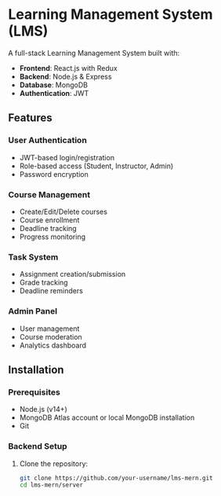 # Learning Management System (LMS)

A full-stack Learning Management System built with:
- **Frontend**: React.js with Redux
- **Backend**: Node.js & Express
- **Database**: MongoDB
- **Authentication**: JWT

## Features

### User Authentication
- JWT-based login/registration
- Role-based access (Student, Instructor, Admin)
- Password encryption

### Course Management
- Create/Edit/Delete courses
- Course enrollment
- Deadline tracking
- Progress monitoring

### Task System
- Assignment creation/submission
- Grade tracking
- Deadline reminders

### Admin Panel
- User management
- Course moderation
- Analytics dashboard

## Installation

### Prerequisites
- Node.js (v14+)
- MongoDB Atlas account or local MongoDB installation
- Git

### Backend Setup
1. Clone the repository:
   ```bash
   git clone https://github.com/your-username/lms-mern.git
   cd lms-mern/server
